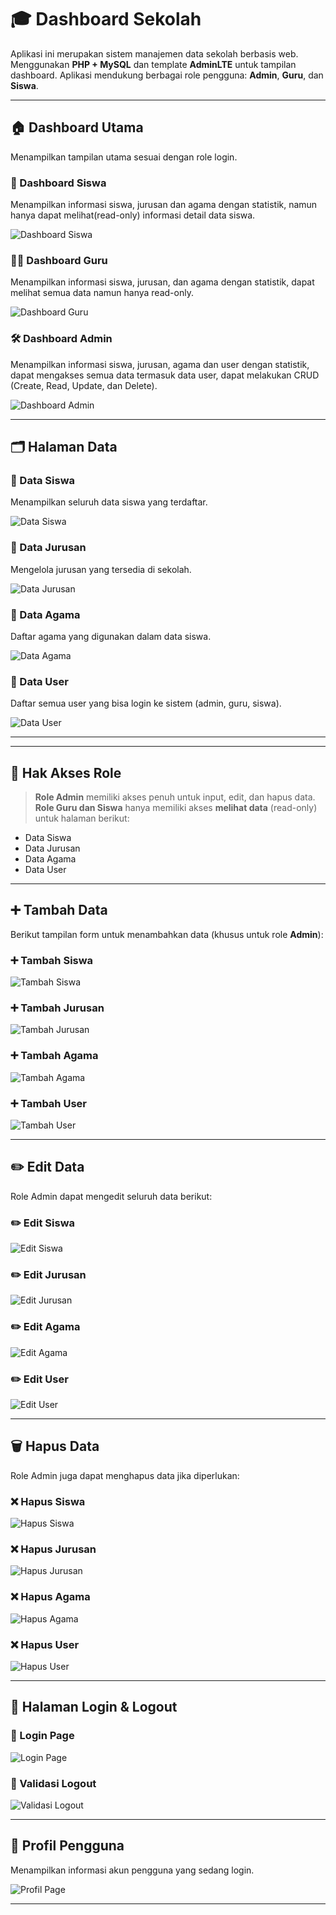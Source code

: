 # 🎓 Dashboard Sekolah

Aplikasi ini merupakan sistem manajemen data sekolah berbasis web. Menggunakan **PHP + MySQL** dan template **AdminLTE** untuk tampilan dashboard. Aplikasi mendukung berbagai role pengguna: **Admin**, **Guru**, dan **Siswa**.

---

## 🏠 Dashboard Utama

Menampilkan tampilan utama sesuai dengan role login.

### 📘 Dashboard Siswa
Menampilkan informasi siswa, jurusan dan agama dengan statistik, namun hanya dapat melihat(read-only) informasi detail data siswa.

![Dashboard Siswa](images/dashboard-siswa.png)

### 🧑‍🏫 Dashboard Guru
Menampilkan informasi siswa, jurusan, dan agama dengan statistik, dapat melihat semua data namun hanya read-only.

![Dashboard Guru](images/dashboard-guru.png)

### 🛠️ Dashboard Admin
Menampilkan informasi siswa, jurusan, agama dan user dengan statistik, dapat mengakses semua data termasuk data user, dapat melakukan CRUD (Create, Read, Update, dan Delete).

![Dashboard Admin](images/dashboard-admin.png)

---

## 🗂️ Halaman Data

### 👥 Data Siswa
Menampilkan seluruh data siswa yang terdaftar.

![Data Siswa](images/datasiswa.png)

### 🏫 Data Jurusan
Mengelola jurusan yang tersedia di sekolah.

![Data Jurusan](images/datajurusan.png)

### 🙏 Data Agama
Daftar agama yang digunakan dalam data siswa.

![Data Agama](images/dataagama.png)

### 🔐 Data User
Daftar semua user yang bisa login ke sistem (admin, guru, siswa).

![Data User](images/datauser.png)

---
---

## 🔧 Hak Akses Role

> **Role Admin** memiliki akses penuh untuk input, edit, dan hapus data.  
> **Role Guru dan Siswa** hanya memiliki akses **melihat data** (read-only) untuk halaman berikut:

- Data Siswa
- Data Jurusan
- Data Agama
- Data User

---

## ➕ Tambah Data

Berikut tampilan form untuk menambahkan data (khusus untuk role **Admin**):

### ➕ Tambah Siswa

![Tambah Siswa](images/tambahsiswa.png)

### ➕ Tambah Jurusan

![Tambah Jurusan](images/tambahjurusan.png)

### ➕ Tambah Agama

![Tambah Agama](images/tambahaagama.png)

### ➕ Tambah User

![Tambah User](images/tambahuser.png)

---

## ✏️ Edit Data

Role Admin dapat mengedit seluruh data berikut:

### ✏️ Edit Siswa
![Edit Siswa](images/editsiswa.png)

### ✏️ Edit Jurusan
![Edit Jurusan](images/editjurusan.png)

### ✏️ Edit Agama
![Edit Agama](images/editagama.png)

### ✏️ Edit User
![Edit User](images/edituser.png)

---

## 🗑️ Hapus Data

Role Admin juga dapat menghapus data jika diperlukan:

### ❌ Hapus Siswa
![Hapus Siswa](images/hapus-siswa.png)

### ❌ Hapus Jurusan
![Hapus Jurusan](images/hapus-jurusan.png)

### ❌ Hapus Agama
![Hapus Agama](images/hapusagama.png)

### ❌ Hapus User
![Hapus User](images/hapususer.png)

---

## 🔐 Halaman Login & Logout

### 🔑 Login Page

![Login Page](images/login-page.png)

### 🚪 Validasi Logout

![Validasi Logout](images/validasi-logout.png)

---

## 👤 Profil Pengguna

Menampilkan informasi akun pengguna yang sedang login.

![Profil Page](images/profil-page.png)

---
